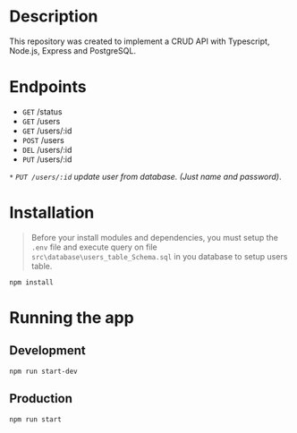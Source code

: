 # Description
This repository was created to implement a CRUD API with Typescript, Node.js, Express and PostgreSQL.

# Endpoints
- `GET`  /status
- `GET`  /users
- `GET`  /users/:id
- `POST` /users
- `DEL`  /users/:id
- `PUT`  /users/:id 

*`*` `PUT /users/:id` update user from database. (Just name and password)*.

# Installation
> Before your install modules and dependencies, you must setup the `.env` file and execute query on file `src\database\users_table_Schema.sql` in you database to setup users table.


```
npm install
```

# Running the app
## Development
```
npm run start-dev
```

## Production
```
npm run start
```
